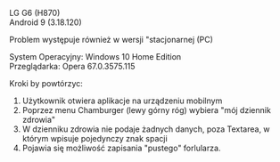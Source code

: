 LG G6 (H870)  
Android 9 (3.18.120)  

Problem występuje również w wersji "stacjonarnej (PC)  

System Operacyjny: Windows 10 Home Edition  
Przeglądarka: Opera 67.0.3575.115  

Kroki by powtórzyc:  

1. Użytkownik otwiera aplikacje na urządzeniu mobilnym 
2. Poprzez menu Chamburger (lewy górny róg) wybiera "mój dziennik zdrowia"  
3. W dzienniku zdrowia nie podaje żadnych danych, poza Textarea, w którym wpisuje pojedynczy znak spacji  
4. Pojawia się możliwość zapisania "pustego" forlularza.  
